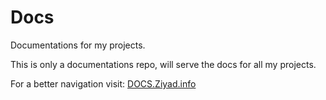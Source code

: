 # Docs
Documentations for my projects.

This is only a documentations repo, will serve the docs for all my projects.

For a better navigation visit: [DOCS.Ziyad.info](http://docs.ziyad.info)
